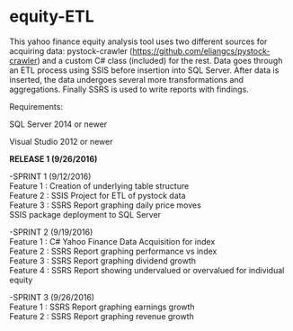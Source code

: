 # equity-ETL

This yahoo finance equity analysis tool uses two different sources for acquiring data:
pystock-crawler (https://github.com/eliangcs/pystock-crawler) and a custom C# class (included) for the rest.
Data goes through an ETL process using SSIS before insertion into SQL Server. After data is inserted, the data undergoes several more transformations and aggregations. Finally SSRS is used to write reports with findings.

Requirements:

SQL Server 2014 or newer

Visual Studio 2012 or newer


<b>RELEASE 1 (9/26/2016)</b><br>

-SPRINT 1 (9/12/2016)<br>
  Feature 1 : Creation of underlying table structure<br>
  Feature 2 : SSIS Project for ETL of pystock data<br>
  Feature 3 : SSRS Report graphing daily price moves<br>
  SSIS package deployment to SQL Server <br>

  
-SPRINT 2 (9/19/2016)<br>
  Feature 1 : C# Yahoo Finance Data Acquisition for index<br>
  Feature 2 : SSRS Report graphing performance vs index<br>
  Feature 3 : SSRS Report graphing dividend growth<br>
  Feature 4 : SSRS Report showing undervalued or overvalued for individual equity<br>
  
-SPRINT 3 (9/26/2016)<br>
  Feature 1 : SSRS Report graphing earnings growth<br>
  Feature 2 : SSRS Report graphing revenue growth<br>


